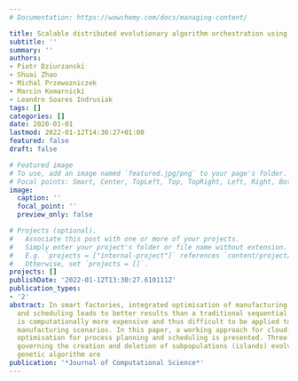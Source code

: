 ```yaml
---
# Documentation: https://wowchemy.com/docs/managing-content/

title: Scalable distributed evolutionary algorithm orchestration using Docker containers
subtitle: ''
summary: ''
authors:
- Piotr Dziurzanski
- Shuai Zhao
- Michal Przewozniczek
- Marcin Komarnicki
- Leandro Soares Indrusiak
tags: []
categories: []
date: 2020-01-01
lastmod: 2022-01-12T14:30:27+01:00
featured: false
draft: false

# Featured image
# To use, add an image named `featured.jpg/png` to your page's folder.
# Focal points: Smart, Center, TopLeft, Top, TopRight, Left, Right, BottomLeft, Bottom, BottomRight.
image:
  caption: ''
  focal_point: ''
  preview_only: false

# Projects (optional).
#   Associate this post with one or more of your projects.
#   Simply enter your project's folder or file name without extension.
#   E.g. `projects = ["internal-project"]` references `content/project/deep-learning/index.md`.
#   Otherwise, set `projects = []`.
projects: []
publishDate: '2022-01-12T13:30:27.610111Z'
publication_types:
- '2'
abstract: In smart factories, integrated optimisation of manufacturing process planning
  and scheduling leads to better results than a traditional sequential approach but
  is computationally more expensive and thus difficult to be applied to real-world
  manufacturing scenarios. In this paper, a working approach for cloud-based distributed
  optimisation for process planning and scheduling is presented. Three managers dynamically
  governing the creation and deletion of subpopulations (islands) evolved by a multi-objective
  genetic algorithm are
publication: '*Journal of Computational Science*'
---
```

